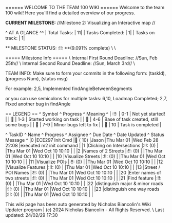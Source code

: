 ====== WELCOME TO THE TEAM 100 WIKI ======
Welcome to the team 100 wiki! Here you'll find a detailed overview of our progress. 

**CURRENT MILESTONE:** //Milestone 2: Visualizing an Interactive map //

^ AT A GLANCE ^^
| Total Tasks: | 11| 
| Tasks Completed: | 1| 
| Tasks on track: | 1| 

** MILESTONE STATUS:  :!!: **(9.091% complete)  \\ \\

===== Milestone Info ===== \\ 
Internal First Round Deadline: //Sun, Feb 25th// \\ 
Internal Second Round Deadline: //Sun, March 3rd// \\ 

TEAM INFO: Make sure to form your commits in the following form: 
  (taskId), (progress Num), (status msg)

For example:
  2,5, Implemented findAngleBetweenSegments

or you can use semicolons for multiple tasks:
  6,10, Loadmap Completed; 2,7, Fixed another bug in findAngle

== LEGEND ==
^ Symbol ^ Progress ^ Meaning ^
| :!!: | 0-1 | Not yet started! |
| 🍎 | 1-3 | Started working on task |
| 🍊 | 4-6 | Base of task created, still some bugs |
| 🍋 | 7-9 | Minor bugs left to fix |
| 🍏 | 10 | Task is completed |


^ TaskID ^ Name ^ Progress ^ Assignee ^ Due Date ^ Date Updated ^ Status Message ^
|0 |ECE297 Init Cmd |🍏 ( 10) |Jason |Thu Mar 01 |Wed Feb 28 22:08 |executed m2 init command |
|1 |Clicking on Intersections |:!!: (0) | |Thu Mar 01 |Wed Oct 10 10:10 | |
|2 |Names of 2 Streets |:!!: (0) | |Thu Mar 01 |Wed Oct 10 10:10 | |
|10 |Visualize Streets |:!!: (0) | |Thu Mar 01 |Wed Oct 10 10:10 | |
|11 |Visualize POIs |:!!: (0) | |Thu Mar 01 |Wed Oct 10 10:10 | |
|12 |Visualize Features |:!!: (0) | |Thu Mar 01 |Wed Oct 10 10:10 | |
|13 |Street / POI Names |:!!: (0) | |Thu Mar 01 |Wed Oct 10 10:10 | |
|20 |Enter names of two streets |:!!: (0) | |Thu Mar 01 |Wed Oct 10 10:10 | |
|21 |Find feature |:!!: (0) | |Thu Mar 01 |Wed Oct 10 10:10 | |
|22 |distinguish major & minor roads |:!!: (0) | |Thu Mar 01 |Wed Oct 10 10:10 | |
|23 |distinguish one way roads |:!!: (0) | |Thu Mar 01 |Wed Oct 10 10:10 | |

This wiki page has been auto generated by Nicholas Biancolin's Wiki Updater program | (c) 2024 Nicholas Biancolin - All Rights Reserved. \\ 
Last updated: 24/02/29 17:30